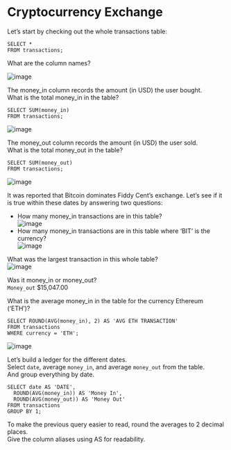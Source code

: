 # Cryptocurrency Exchange

Let’s start by checking out the whole transactions table:<br />

    SELECT *
    FROM transactions;

What are the column names?<br />

![image](https://user-images.githubusercontent.com/40252813/180706090-fc3ec094-1095-42bc-9087-43abbff27974.png)

The money_in column records the amount (in USD) the user bought.<br />
What is the total money_in in the table?<br />

    SELECT SUM(money_in)
    FROM transactions;

![image](https://user-images.githubusercontent.com/40252813/180706457-bad6e181-1a02-42c5-83e5-58f28f9e220c.png)


The money_out column records the amount (in USD) the user sold.<br />
What is the total money_out in the table?<br />

    SELECT SUM(money_out)
    FROM transactions;

![image](https://user-images.githubusercontent.com/40252813/180706513-534c64e8-bf1a-4aac-bff7-a4663da90e8c.png)



It was reported that Bitcoin dominates Fiddy Cent’s exchange. Let’s see if it is true within these dates by answering two questions:<br />
-    How many money_in transactions are in this table?<br />
![image](https://user-images.githubusercontent.com/40252813/180706873-d4440c78-a4b9-42d3-b1cd-f2234aece28b.png)
-    How many money_in transactions are in this table where ‘BIT’ is the currency?<br />
![image](https://user-images.githubusercontent.com/40252813/180707038-789f5130-f189-4383-988f-e8e0e9b715db.png)


What was the largest transaction in this whole table?<br />
![image](https://user-images.githubusercontent.com/40252813/180708480-47f5ff7f-780c-439f-bf95-ce7442141b89.png)

Was it money_in or money_out?<br />
`Money_out` $15,047.00<br />

What is the average money_in in the table for the currency Ethereum (‘ETH’)?<br />

    SELECT ROUND(AVG(money_in), 2) AS 'AVG ETH TRANSACTION'
    FROM transactions
    WHERE currency = 'ETH';
![image](https://user-images.githubusercontent.com/40252813/180708835-acdd7433-e651-400c-91b1-64c3fa3cdff2.png)

Let’s build a ledger for the different dates.<br />
Select `date`, average `money_in`, and average `money_out` from the table.<br />
And group everything by date.<br />

    SELECT date AS 'DATE', 
      ROUND(AVG(money_in)) AS 'Money In',
      ROUND(AVG(money_out)) AS 'Money Out'
    FROM transactions
    GROUP BY 1;


To make the previous query easier to read, round the averages to 2 decimal places. <br />
Give the column aliases using AS for readability.<br />


